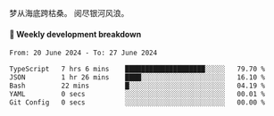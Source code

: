 梦从海底跨枯桑。
阅尽银河风浪。


#### 📝 Weekly development breakdown

<!--START_SECTION:waka-->

```txt
From: 20 June 2024 - To: 27 June 2024

TypeScript   7 hrs 6 mins    ████████████████████░░░░░   79.70 %
JSON         1 hr 26 mins    ████░░░░░░░░░░░░░░░░░░░░░   16.10 %
Bash         22 mins         █░░░░░░░░░░░░░░░░░░░░░░░░   04.19 %
YAML         0 secs          ░░░░░░░░░░░░░░░░░░░░░░░░░   00.01 %
Git Config   0 secs          ░░░░░░░░░░░░░░░░░░░░░░░░░   00.00 %
```

<!--END_SECTION:waka-->



